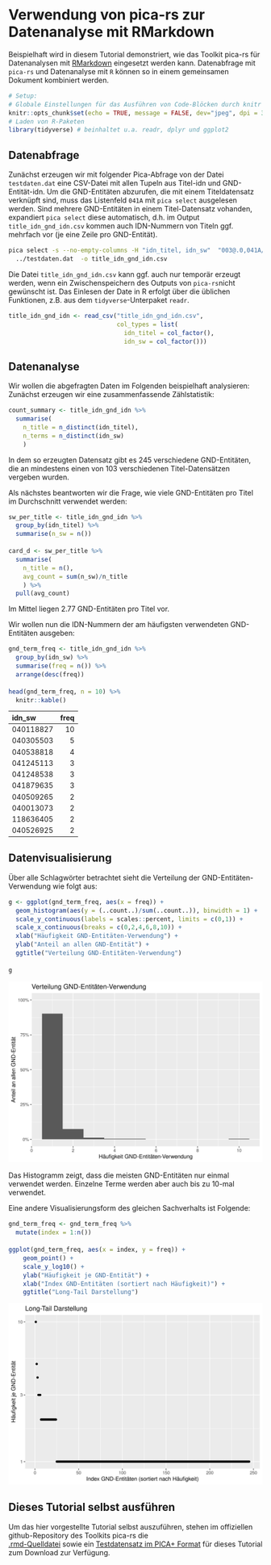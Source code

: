 # Verwendung von pica-rs zur Datenanalyse mit RMarkdown

Beispielhaft wird in diesem Tutorial demonstriert, wie das Toolkit
pica-rs für Datenanalysen mit
[RMarkdown](https://rmarkdown.rstudio.com/) eingesetzt werden kann.
Datenabfrage mit `pica-rs` und Datenanalyse mit `R` können so in einem
gemeinsamen Dokument kombiniert werden.

``` r
# Setup: 
# Globale Einstellungen für das Ausführen von Code-Blöcken durch knitr
knitr::opts_chunk$set(echo = TRUE, message = FALSE, dev="jpeg", dpi = 300, fig.path = "plots/")
# Laden von R-Paketen
library(tidyverse) # beinhaltet u.a. readr, dplyr und ggplot2
```

## Datenabfrage

Zunächst erzeugen wir mit folgender Pica-Abfrage von der Datei
`testdaten.dat` eine CSV-Datei mit allen Tupeln aus Titel-idn und
GND-Entität-idn. Um die GND-Entitäten abzurufen, die mit einem
Titeldatensatz verknüpft sind, muss das Listenfeld `041A` mit
`pica select` ausgelesen werden. Sind mehrere GND-Entitäten in einem
Titel-Datensatz vohanden, expandiert `pica select` diese automatisch,
d.h. im Output `title_idn_gnd_idn.csv` kommen auch IDN-Nummern von
Titeln ggf. mehrfach vor (je eine Zeile pro GND-Entität).

``` bash
pica select -s --no-empty-columns -H "idn_titel, idn_sw"  "003@.0,041A/*.9" \
  ../testdaten.dat  -o title_idn_gnd_idn.csv 
```

Die Datei `title_idn_gnd_idn.csv` kann ggf. auch nur temporär erzeugt
werden, wenn ein Zwischenspeichern des Outputs von `pica-rs`nicht
gewünscht ist. Das Einlesen der Date in R erfolgt über die üblichen
Funktionen, z.B. aus dem `tidyverse`-Unterpaket `readr`.

``` r
title_idn_gnd_idn <- read_csv("title_idn_gnd_idn.csv", 
                              col_types = list(
                                idn_titel = col_factor(),
                                idn_sw = col_factor()))
```

## Datenanalyse

Wir wollen die abgefragten Daten im Folgenden beispielhaft analysieren:
Zunächst erzeugen wir eine zusammenfassende Zählstatistik:

``` r
count_summary <- title_idn_gnd_idn %>% 
  summarise(
    n_title = n_distinct(idn_titel), 
    n_terms = n_distinct(idn_sw)
    )
```

In dem so erzeugten Datensatz gibt es 245 verschiedene GND-Entitäten,
die an mindestens einen von 103 verschiedenen Titel-Datensätzen vergeben
wurden.

Als nächstes beantworten wir die Frage, wie viele GND-Entitäten pro
Titel im Durchschnitt verwendet werden:

``` r
sw_per_title <- title_idn_gnd_idn %>% 
  group_by(idn_titel) %>% 
  summarise(n_sw = n())

card_d <- sw_per_title %>% 
  summarise(
    n_title = n(), 
    avg_count = sum(n_sw)/n_title
    ) %>% 
  pull(avg_count)
```

Im Mittel liegen 2.77 GND-Entitäten pro Titel vor.

Wir wollen nun die IDN-Nummern der am häufigsten verwendeten
GND-Entitäten ausgeben:

``` r
gnd_term_freq <- title_idn_gnd_idn %>% 
  group_by(idn_sw) %>% 
  summarise(freq = n()) %>% 
  arrange(desc(freq))

head(gnd_term_freq, n = 10) %>% 
  knitr::kable()
```

| idn_sw    | freq |
|:----------|-----:|
| 040118827 |   10 |
| 040305503 |    5 |
| 040538818 |    4 |
| 041245113 |    3 |
| 041248538 |    3 |
| 041879635 |    3 |
| 040509265 |    2 |
| 040013073 |    2 |
| 118636405 |    2 |
| 040526925 |    2 |

## Datenvisualisierung

Über alle Schlagwörter betrachtet sieht die Verteilung der
GND-Entitäten-Verwendung wie folgt aus:

``` r
g <- ggplot(gnd_term_freq, aes(x = freq)) + 
  geom_histogram(aes(y = (..count..)/sum(..count..)), binwidth = 1) + 
  scale_y_continuous(labels = scales::percent, limits = c(0,1)) + 
  scale_x_continuous(breaks = c(0,2,4,6,8,10)) + 
  xlab("Häufigkeit GND-Entitäten-Verwendung") + 
  ylab("Anteil an allen GND-Entität") + 
  ggtitle("Verteilung GND-Entitäten-Verwendung")

g
```

![](plots/term_dist-1.jpeg)

Das Histogramm zeigt, dass die meisten GND-Entitäten nur einmal
verwendet werden. Einzelne Terme werden aber auch bis zu 10-mal
verwendet.

Eine andere Visualisierungsform des gleichen Sachverhalts ist Folgende:

``` r
gnd_term_freq <- gnd_term_freq %>%
  mutate(index = 1:n())

ggplot(gnd_term_freq, aes(x = index, y = freq)) +
    geom_point() +
    scale_y_log10() +
    ylab("Häufigkeit je GND-Entität") +
    xlab("Index GND-Entitäten (sortiert nach Häufigkeit)") + 
    ggtitle("Long-Tail Darstellung")
```

![](plots/plot_freq_-1.jpeg)

## Dieses Tutorial selbst ausführen

Um das hier vorgestellte Tutorial selbst auszuführen, stehen im
offiziellen github-Repository des Toolkits pica-rs die  
[.rmd-Quelldatei](https://github.com/deutsche-nationalbibliothek/pica-rs/blob/main/docs/book/src/de/tutorials/rmarkdown/rmarkdown.rmd)
sowie ein [Testdatensatz im PICA+
Format](https://github.com/deutsche-nationalbibliothek/pica-rs/blob/main/docs/book/src/de/tutorials/testdaten.dat)
für dieses Tutorial zum Download zur Verfügung.

